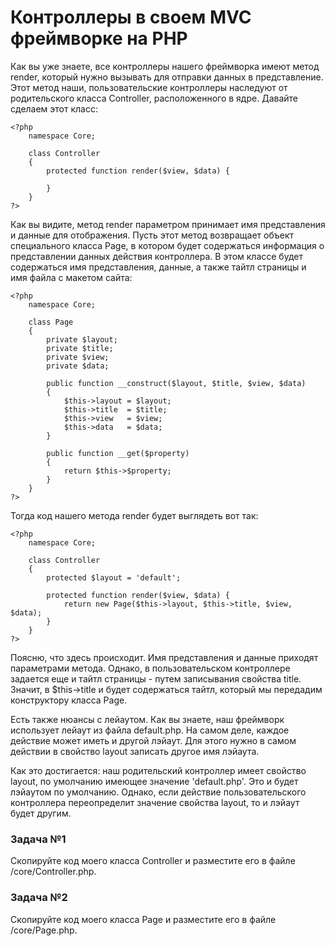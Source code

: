 # Контроллеры в своем MVC фреймворке на PHP

Как вы уже знаете, все контроллеры нашего фреймворка имеют метод render, который нужно вызывать для отправки данных в
представление. Этот метод наши, пользовательские контроллеры наследуют от родительского класса Controller,
расположенного в ядре. Давайте сделаем этот класс:

    <?php
        namespace Core;
        
        class Controller
        {
            protected function render($view, $data) {
                
            }
        }
    ?>

Как вы видите, метод render параметром принимает имя представления и данные для отображения. Пусть этот метод возвращает
объект специального класса Page, в котором будет содержаться информация о представлении данных действия контроллера. В
этом классе будет содержаться имя представления, данные, а также тайтл страницы и имя файла с макетом сайта:

    <?php
        namespace Core;
        
        class Page
        {
            private $layout;
            private $title;
            private $view;
            private $data;
            
            public function __construct($layout, $title, $view, $data)
            {
                $this->layout = $layout;
                $this->title  = $title;
                $this->view   = $view;
                $this->data   = $data;
            }
            
            public function __get($property)
            {
                return $this->$property;
            }
        }
    ?>

Тогда код нашего метода render будет выглядеть вот так:

    <?php
        namespace Core;
        
        class Controller
        {
            protected $layout = 'default';
            
            protected function render($view, $data) {
                return new Page($this->layout, $this->title, $view, $data);
            }
        }
    ?>

Поясню, что здесь происходит. Имя представления и данные приходят параметрами метода. Однако, в пользовательском
контроллере задается еще и тайтл страницы - путем записывания свойства title. Значит, в $this->title и будет содержаться
тайтл, который мы передадим конструктору класса Page.

Есть также нюансы с лейаутом. Как вы знаете, наш фреймворк использует лейаут из файла default.php. На самом деле, каждое
действие может иметь и другой лэйаут. Для этого нужно в самом действии в свойство layout записать другое имя лэйаута.

Как это достигается: наш родительский контроллер имеет свойство layout, по умолчанию имеющее значение 'default.php'. Это
и будет лэйаутом по умолчанию. Однако, если действие пользовательского контроллера переопределит значение свойства
layout, то и лэйаут будет другим.

### Задача №1

Скопируйте код моего класса Controller и разместите его в файле /core/Controller.php.

### Задача №2

Скопируйте код моего класса Page и разместите его в файле /core/Page.php.